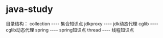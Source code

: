 # java-study
目录结构：
    collection   ----   集合知识点
    jdkproxy     ----   jdk动态代理
    cglib        ----   cglib动态代理
    spring       ----   spring知识点
    thread       ----   线程知识点